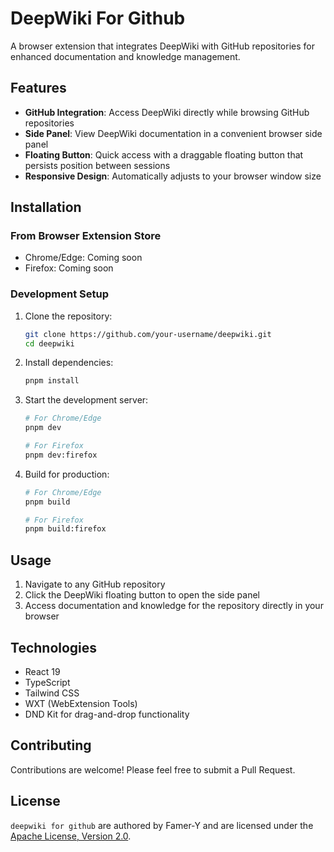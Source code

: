 # DeepWiki For Github

A browser extension that integrates DeepWiki with GitHub repositories for enhanced documentation and knowledge management.

## Features

- **GitHub Integration**: Access DeepWiki directly while browsing GitHub repositories
- **Side Panel**: View DeepWiki documentation in a convenient browser side panel
- **Floating Button**: Quick access with a draggable floating button that persists position between sessions
- **Responsive Design**: Automatically adjusts to your browser window size

## Installation

### From Browser Extension Store

- Chrome/Edge: Coming soon
- Firefox: Coming soon

### Development Setup

1. Clone the repository:
   ```bash
   git clone https://github.com/your-username/deepwiki.git
   cd deepwiki
   ```

2. Install dependencies:
   ```bash
   pnpm install
   ```

3. Start the development server:
   ```bash
   # For Chrome/Edge
   pnpm dev
   
   # For Firefox
   pnpm dev:firefox
   ```

4. Build for production:
   ```bash
   # For Chrome/Edge
   pnpm build
   
   # For Firefox
   pnpm build:firefox
   ```

## Usage

1. Navigate to any GitHub repository
2. Click the DeepWiki floating button to open the side panel
3. Access documentation and knowledge for the repository directly in your browser

## Technologies

- React 19
- TypeScript
- Tailwind CSS
- WXT (WebExtension Tools)
- DND Kit for drag-and-drop functionality

## Contributing

Contributions are welcome! Please feel free to submit a Pull Request.

## License

`deepwiki for github` are authored by Famer-Y and are licensed under the [Apache License, Version 2.0](/LICENSE).



